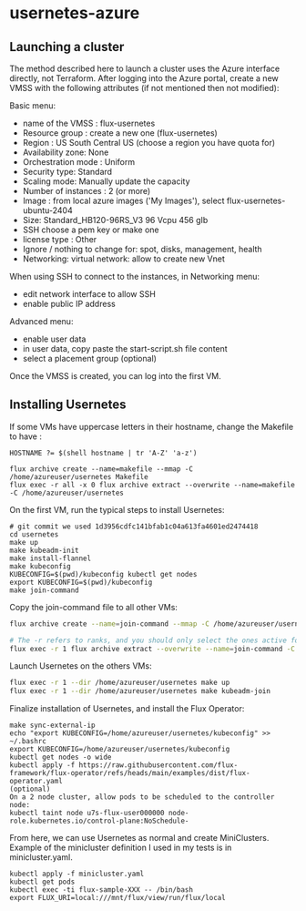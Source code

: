 # usernetes-azure


## Launching a cluster

The method described here to launch a cluster uses the Azure interface directly, not Terraform.
After logging into the Azure portal, create a new VMSS with the following attributes (if not mentioned then not modified):

Basic menu:
* name of the VMSS : flux-usernetes
* Resource group : create a new one (flux-usernetes)
* Region : US South Central US (choose a region you have quota for)
* Availability zone: None
* Orchestration mode : Uniform
* Security type: Standard
* Scaling mode: Manually update the capacity
* Number of instances : 2 (or more)
* Image : from local azure images ('My Images'), select flux-usernetes-ubuntu-2404
* Size: Standard_HB120-96RS_V3 96 Vcpu 456 gIb
* SSH choose a pem key or make one
* license type : Other
* Ignore / nothing to change for: spot, disks, management, health
* Networking: virtual network: allow to create new Vnet

When using SSH to connect to the instances, in Networking menu:
* edit network interface to allow SSH
* enable public IP address

Advanced menu:
* enable user data
* in user data, copy paste the start-script.sh file content
* select a placement group (optional)

Once the VMSS is created, you can log into the first VM.

## Installing Usernetes

If some VMs have uppercase letters in their hostname, change the Makefile to have : 
```
HOSTNAME ?= $(shell hostname | tr 'A-Z' 'a-z')

flux archive create --name=makefile --mmap -C /home/azureuser/usernetes Makefile
flux exec -r all -x 0 flux archive extract --overwrite --name=makefile -C /home/azureuser/usernetes
```

On the first VM, run the typical steps to install Usernetes:

```console
# git commit we used 1d3956cdfc141bfab1c04a613fa4601ed2474418
cd usernetes
make up
make kubeadm-init
make install-flannel
make kubeconfig
KUBECONFIG=$(pwd)/kubeconfig kubectl get nodes
export KUBECONFIG=$(pwd)/kubeconfig
make join-command
```

Copy the join-command file to all other VMs:

```bash
flux archive create --name=join-command --mmap -C /home/azureuser/usernetes join-command

# The -r refers to ranks, and you should only select the ones active for the instance (flux resource list)
flux exec -r 1 flux archive extract --overwrite --name=join-command -C /home/azureuser/usernetes
```

Launch Usernetes on the others VMs:

```bash
flux exec -r 1 --dir /home/azureuser/usernetes make up
flux exec -r 1 --dir /home/azureuser/usernetes make kubeadm-join
```

Finalize installation of Usernetes, and install the Flux Operator:

```console
make sync-external-ip
echo "export KUBECONFIG=/home/azureuser/usernetes/kubeconfig" >> ~/.bashrc
export KUBECONFIG=/home/azureuser/usernetes/kubeconfig
kubectl get nodes -o wide
kubectl apply -f https://raw.githubusercontent.com/flux-framework/flux-operator/refs/heads/main/examples/dist/flux-operator.yaml
(optional)
On a 2 node cluster, allow pods to be scheduled to the controller node:
kubectl taint node u7s-flux-user000000 node-role.kubernetes.io/control-plane:NoSchedule-
```

From here, we can use Usernetes as normal and create MiniClusters. Example of the minicluster definition I used in my tests is in minicluster.yaml.

```
kubectl apply -f minicluster.yaml
kubectl get pods
kubectl exec -ti flux-sample-XXX -- /bin/bash
export FLUX_URI=local:///mnt/flux/view/run/flux/local
```
